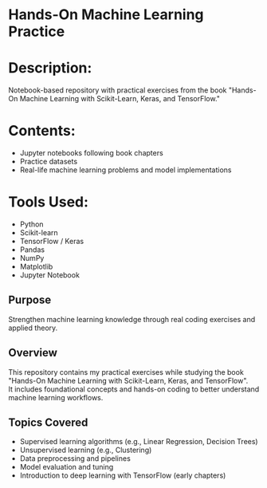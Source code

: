# Hands-On Machine Learning Practice

# Description:
Notebook-based repository with practical exercises from the book "Hands-On Machine Learning with Scikit-Learn, Keras, and TensorFlow."

# Contents:
- Jupyter notebooks following book chapters
- Practice datasets
- Real-life machine learning problems and model implementations

# Tools Used:
- Python
- Scikit-learn
- TensorFlow / Keras
- Pandas
- NumPy
- Matplotlib
- Jupyter Notebook
  
## Purpose
Strengthen machine learning knowledge through real coding exercises and applied theory.

## Overview
This repository contains my practical exercises while studying the book "Hands-On Machine Learning with Scikit-Learn, Keras, and TensorFlow".  
It includes foundational concepts and hands-on coding to better understand machine learning workflows.

## Topics Covered
- Supervised learning algorithms (e.g., Linear Regression, Decision Trees)
- Unsupervised learning (e.g., Clustering)
- Data preprocessing and pipelines
- Model evaluation and tuning
- Introduction to deep learning with TensorFlow (early chapters)

